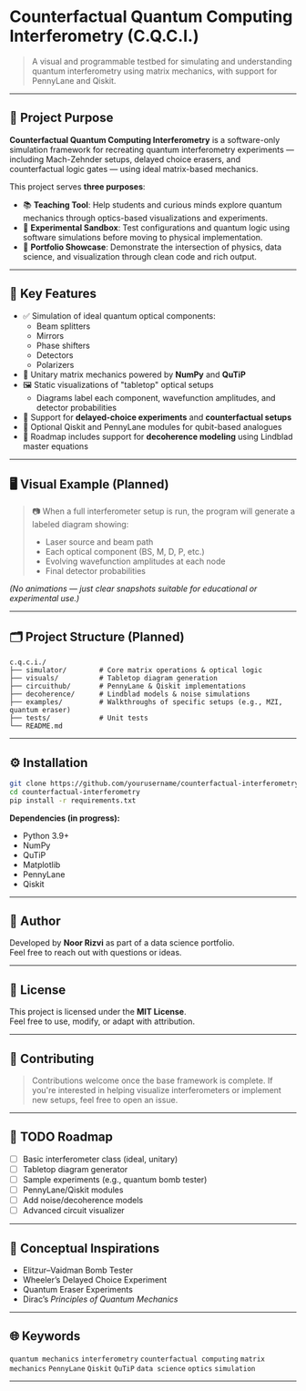 # Counterfactual Quantum Computing Interferometry (C.Q.C.I.)

> A visual and programmable testbed for simulating and understanding quantum interferometry using matrix mechanics, with support for PennyLane and Qiskit.

---

## 🎯 Project Purpose

**Counterfactual Quantum Computing Interferometry** is a software-only simulation framework for recreating quantum interferometry experiments — including Mach-Zehnder setups, delayed choice erasers, and counterfactual logic gates — using ideal matrix-based mechanics.

This project serves **three purposes**:

- 📚 **Teaching Tool**: Help students and curious minds explore quantum mechanics through optics-based visualizations and experiments.
- 🔬 **Experimental Sandbox**: Test configurations and quantum logic using software simulations before moving to physical implementation.
- 💼 **Portfolio Showcase**: Demonstrate the intersection of physics, data science, and visualization through clean code and rich output.

---

## 🔧 Key Features

- ✅ Simulation of ideal quantum optical components:
  - Beam splitters
  - Mirrors
  - Phase shifters
  - Detectors
  - Polarizers
- 🧮 Unitary matrix mechanics powered by **NumPy** and **QuTiP**
- 🖼️ Static visualizations of "tabletop" optical setups
  - Diagrams label each component, wavefunction amplitudes, and detector probabilities
- 🧠 Support for **delayed-choice experiments** and **counterfactual setups**
- 🔌 Optional Qiskit and PennyLane modules for qubit-based analogues
- 🧊 Roadmap includes support for **decoherence modeling** using Lindblad master equations

---

## 🖥️ Visual Example (Planned)

> 📷 When a full interferometer setup is run, the program will generate a labeled diagram showing:
> - Laser source and beam path
> - Each optical component (BS, M, D, P, etc.)
> - Evolving wavefunction amplitudes at each node
> - Final detector probabilities

*(No animations — just clear snapshots suitable for educational or experimental use.)*

---

## 🗂️ Project Structure (Planned)

```plaintext
c.q.c.i./
├── simulator/        # Core matrix operations & optical logic
├── visuals/          # Tabletop diagram generation
├── circuithub/       # PennyLane & Qiskit implementations
├── decoherence/      # Lindblad models & noise simulations
├── examples/         # Walkthroughs of specific setups (e.g., MZI, quantum eraser)
├── tests/            # Unit tests
└── README.md
```

---

## ⚙️ Installation

```bash
git clone https://github.com/yourusername/counterfactual-interferometry.git
cd counterfactual-interferometry
pip install -r requirements.txt
```

**Dependencies (in progress):**
- Python 3.9+
- NumPy
- QuTiP
- Matplotlib
- PennyLane
- Qiskit

---

## 👤 Author

Developed by **Noor Rizvi** as part of a data science portfolio.  
Feel free to reach out with questions or ideas.

---

## 📜 License

This project is licensed under the **MIT License**.  
Feel free to use, modify, or adapt with attribution.

---

## 🤝 Contributing

> Contributions welcome once the base framework is complete.
> If you're interested in helping visualize interferometers or implement new setups, feel free to open an issue.

---

## 📌 TODO Roadmap

- [ ] Basic interferometer class (ideal, unitary)
- [ ] Tabletop diagram generator
- [ ] Sample experiments (e.g., quantum bomb tester)
- [ ] PennyLane/Qiskit modules
- [ ] Add noise/decoherence models
- [ ] Advanced circuit visualizer

---

## 🧠 Conceptual Inspirations

- Elitzur–Vaidman Bomb Tester  
- Wheeler’s Delayed Choice Experiment  
- Quantum Eraser Experiments  
- Dirac’s *Principles of Quantum Mechanics*

---

## 🌐 Keywords

`quantum mechanics` `interferometry` `counterfactual computing` `matrix mechanics` `PennyLane` `Qiskit` `QuTiP` `data science` `optics` `simulation`

---
